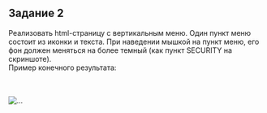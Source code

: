 <h2>Задание 2</h2>
Реализовать html-страницу с вертикальным меню.
Один пункт меню состоит из иконки и текста. При наведении
мышкой на пункт меню, его фон должен меняться на более темный
(как пункт SECURITY на скриншотe).
<br>
Пример конечного результата:

<br><br>
![...](../main/img/3.jpg)